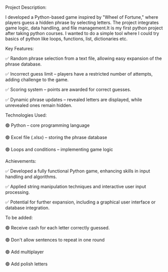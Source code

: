 Project Description:

I developed a Python-based game inspired by "Wheel of Fortune," where players guess a hidden phrase by selecting letters. The project integrates game logic, data handling, and file management.It is my first python project after taking python courses. I wanted to do a simple tool where I could try basics of python like loops, functions, list, dictionaries etc.

Key Features:

✅ Random phrase selection from a text file, allowing easy expansion of the phrase database.

✅ Incorrect guess limit – players have a restricted number of attempts, adding challenge to the game.

✅ Scoring system – points are awarded for correct guesses.

✅ Dynamic phrase updates – revealed letters are displayed, while unrevealed ones remain hidden.

Technologies Used:

🟢 Python – core programming language

🟢 Excel file (.xlsx) – storing the phrase database

🟢 Loops and conditions – implementing game logic


Achievements:

✅ Developed a fully functional Python game, enhancing skills in input handling and algorithms.

✅ Applied string manipulation techniques and interactive user input processing.

✅ Potential for further expansion, including a graphical user interface or database integration.


To be added:

🟢 Receive cash for each letter correctly guessed.

🟢 Don't allow sentences to repeat in one round

🟢 Add multiplayer

🟢 Add polish letters


